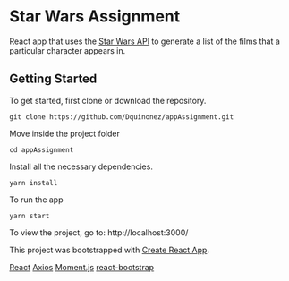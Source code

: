 # Star Wars Assignment

React app that uses the [Star Wars API](http://swapi.co) to generate a list of the films that a particular character appears in.

Getting Started
---------------

To get started, first clone or download the repository.

```git clone https://github.com/Dquinonez/appAssignment.git```

Move inside the project folder

```cd appAssignment```

Install all the necessary dependencies.

```yarn install```

To run the app

```yarn start```

To view the project, go to: http://localhost:3000/

This project was bootstrapped with [Create React App](https://github.com/facebookincubator/create-react-app).

[React](https://reactjs.org/)
[Axios](https://github.com/axios/axios)
[Moment.js](https://momentjs.com/)
[react-bootstrap](https://react-bootstrap.github.io/)
